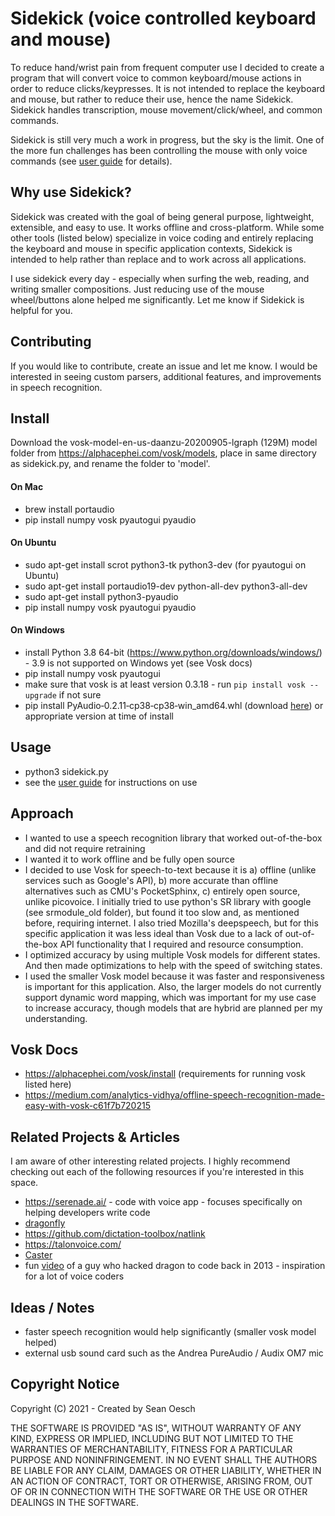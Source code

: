 # Sidekick (voice controlled keyboard and mouse)
To reduce hand/wrist pain from frequent computer use I decided to create a program that will convert voice to common keyboard/mouse actions in order to reduce clicks/keypresses. It is not intended to replace the keyboard and mouse, but rather to reduce their use, hence the name Sidekick. Sidekick handles transcription, mouse movement/click/wheel, and common commands. 

Sidekick is still very much a work in progress, but the sky is the limit. One of the more fun challenges has been controlling the mouse with only voice commands (see [user guide](https://github.com/oeschsec/speech-driven-keyboard/tree/master/docs/userguide.md) for details). 

## Why use Sidekick?

Sidekick was created with the goal of being general purpose, lightweight, extensible, and easy to use. It works offline and cross-platform. While some other tools (listed below) specialize in voice coding and entirely replacing the keyboard and mouse in specific application contexts, Sidekick is intended to help rather than replace and to work across all applications.

I use sidekick every day - especially when surfing the web, reading, and writing smaller compositions. Just reducing use of the mouse wheel/buttons alone helped me significantly. Let me know if Sidekick is helpful for you. 

## Contributing

If you would like to contribute, create an issue and let me know. I would be interested in seeing custom parsers, additional features, and improvements in speech recognition.

## Install

Download the vosk-model-en-us-daanzu-20200905-lgraph (129M) model folder from https://alphacephei.com/vosk/models, place in same directory as sidekick.py, and rename the folder to 'model'. 

#### On Mac

- brew install portaudio
- pip install numpy vosk pyautogui pyaudio

#### On Ubuntu

- sudo apt-get install scrot python3-tk python3-dev (for pyautogui on Ubuntu)
- sudo apt-get install portaudio19-dev python-all-dev python3-all-dev
- sudo apt-get install python3-pyaudio
- pip install numpy vosk pyautogui pyaudio

#### On Windows

- install Python 3.8 64-bit (https://www.python.org/downloads/windows/) - 3.9 is not supported on Windows yet (see Vosk docs)
- pip install numpy vosk pyautogui
- make sure that vosk is at least version 0.3.18 - run `pip install vosk --upgrade` if not sure
- pip install PyAudio‑0.2.11‑cp38‑cp38‑win_amd64.whl (download [here](https://www.lfd.uci.edu/~gohlke/pythonlibs/#pyaudio)) or appropriate version at time of install

## Usage

- python3 sidekick.py
- see the [user guide](https://github.com/oeschsec/speech-driven-keyboard/tree/master/docs/userguide.md) for instructions on use

## Approach

- I wanted to use a speech recognition library that worked out-of-the-box and did not require retraining
- I wanted it to work offline and be fully open source
- I decided to use Vosk for speech-to-text because it is a) offline (unlike services such as Google's API), b) more accurate than offline alternatives such as CMU's PocketSphinx, c) entirely open source, unlike picovoice. I initially tried to use python's SR library with google (see srmodule_old folder), but found it too slow and, as mentioned before, requiring internet. I also tried Mozilla's deepspeech, but for this specific application it was less ideal than Vosk due to a lack of out-of-the-box API functionality that I required and resource consumption. 
- I optimized accuracy by using multiple Vosk models for different states. And then made optimizations to help with the speed of switching states. 
- I used the smaller Vosk model because it was faster and responsiveness is important for this application. Also, the larger models do not currently support dynamic word mapping, which was important for my use case to increase accuracy, though models that are hybrid are planned per my understanding.

## Vosk Docs

- https://alphacephei.com/vosk/install (requirements for running vosk listed here)
- https://medium.com/analytics-vidhya/offline-speech-recognition-made-easy-with-vosk-c61f7b720215

## Related Projects & Articles 

I am aware of other interesting related projects. I highly recommend checking out each of the following resources if you're interested in this space.

- https://serenade.ai/ - code with voice app - focuses specifically on helping developers write code
- [dragonfly](https://github.com/dictation-toolbox/dragonfly)
- https://github.com/dictation-toolbox/natlink
- https://talonvoice.com/
- [Caster](https://caster.readthedocs.io/en/latest/)
- fun [video](https://www.youtube.com/watch?v=8SkdfdXWYaI) of a guy who hacked dragon to code back in 2013 - inspiration for a lot of voice coders

## Ideas / Notes

- faster speech recognition would help significantly (smaller vosk model helped)
- external usb sound card such as the Andrea PureAudio / Audix OM7 mic

## Copyright Notice

Copyright (C) 2021 - Created by Sean Oesch

THE SOFTWARE IS PROVIDED "AS IS", WITHOUT WARRANTY OF ANY KIND,
EXPRESS OR IMPLIED, INCLUDING BUT NOT LIMITED TO THE WARRANTIES OF
MERCHANTABILITY, FITNESS FOR A PARTICULAR PURPOSE AND NONINFRINGEMENT.
IN NO EVENT SHALL THE AUTHORS BE LIABLE FOR ANY CLAIM, DAMAGES OR
OTHER LIABILITY, WHETHER IN AN ACTION OF CONTRACT, TORT OR OTHERWISE,
ARISING FROM, OUT OF OR IN CONNECTION WITH THE SOFTWARE OR THE USE OR
OTHER DEALINGS IN THE SOFTWARE.